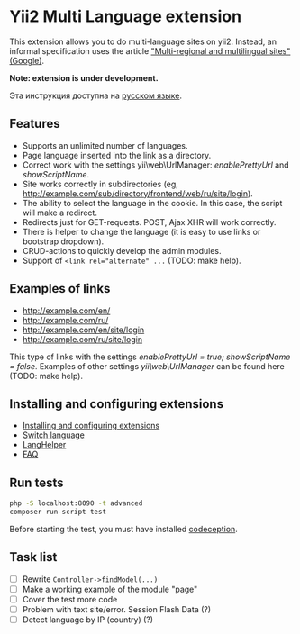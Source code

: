 Yii2 Multi Language extension
=============================

This extension allows you to do multi-language sites on yii2.
Instead, an informal specification uses the article
["Multi-regional and multilingual sites" (Google)](https://support.google.com/webmasters/answer/182192?hl=en).

**Note: extension is under development.**

Эта инструкция доступна на [русском языке](./README.ru.md).


Features
--------

*   Supports an unlimited number of languages.
*   Page language inserted into the link as a directory.
*   Correct work with the settings yii\web\UrlManager: *enablePrettyUrl* and *showScriptName*.
*   Site works correctly in subdirectories (eg, http://example.com/sub/directory/frontend/web/ru/site/login).
*   The ability to select the language in the cookie. In this case, the script
will make a redirect.
*   Redirects just for GET-requests. POST, Ajax XHR will work correctly.
*   There is helper to change the language (it is easy to use links or bootstrap dropdown).
*   CRUD-actions to quickly develop the admin modules.
*   Support of `<link rel="alternate" ...` (TODO: make help).


Examples of links
-----------------

*   http://example.com/en/
*   http://example.com/ru/
*   http://example.com/en/site/login
*   http://example.com/ru/site/login

This type of links with the settings *enablePrettyUrl = true; showScriptName = false*.
Examples of other settings *yii\web\UrlManager* can be found here (TODO: make help).


Installing and configuring extensions
-------------------------------------

*   [Installing and configuring extensions](./docs/INSTALL.md)
*   [Switch language](./docs/LANG-SWITCH.md)
*   [LangHelper](./docs/LANG-HELPER.md)
*   [FAQ](./docs/FAQ.md)

Run tests
---------

```bash
php -S localhost:8090 -t advanced
composer run-script test
```

Before starting the test, you must have installed [codeception](http://codeception.com/).


Task list
---------

- [ ] Rewrite `Controller->findModel(...)`
- [ ] Make a working example of the module "page"
- [ ] Cover the test more code
- [ ] Problem with text site/error. Session Flash Data (?)
- [ ] Detect language by IP (country) (?)
